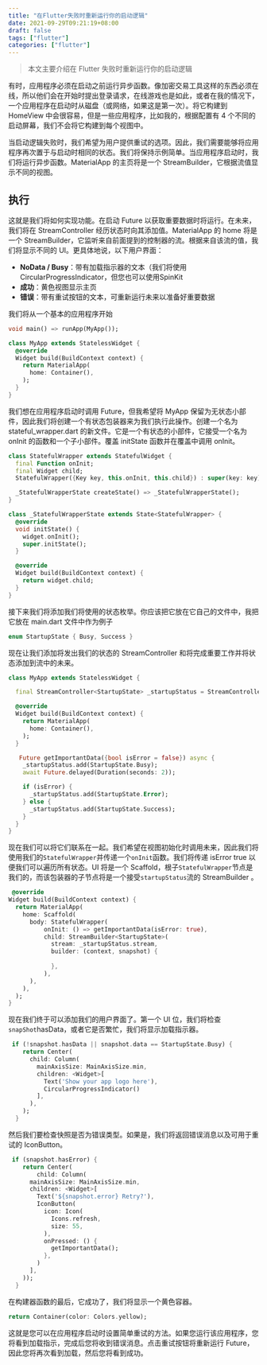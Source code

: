 ```yaml
---
title: "在Flutter失败时重新运行你的启动逻辑"
date: 2021-09-29T09:21:19+08:00
draft: false
tags: ["flutter"]
categories: ["flutter"]
---
```


> 本文主要介绍在 Flutter 失败时重新运行你的启动逻辑

有时，应用程序必须在启动之前运行异步函数。像加密交易工具这样的东西必须在线，所以他们会在开始时提出登录请求，在线游戏也是如此，或者在我的情况下，一个应用程序在启动时从磁盘（或网络，如果这是第一次）。将它构建到 HomeView 中会很容易，但是一些应用程序，比如我的，根据配置有 4 个不同的启动屏幕，我们不会将它构建到每个视图中。

当启动逻辑失败时，我们希望为用户提供重试的选项。因此，我们需要能够将应用程序再次置于与启动时相同的状态。我们将保持示例简单。当应用程序启动时，我们将运行异步函数。MaterialApp 的主页将是一个 StreamBuilder，它根据流值显示不同的视图。

## 执行

这就是我们将如何实现功能。在启动 Future 以获取重要数据时将运行。在未来，我们将在 StreamController 经历状态时向其添加值。MaterialApp 的 home 将是一个 StreamBuilder，它监听来自前面提到的控制器的流。根据来自该流的值，我们将显示不同的 UI。更具体地说，以下用户界面：

- **NoData / Busy**：带有加载指示器的文本（我们将使用 CircularProgressIndicator，但您也可以使用SpinKit
- **成功**：黄色视图显示主页
- **错误**：带有重试按钮的文本，可重新运行未来以准备好重要数据

我们将从一个基本的应用程序开始

```dart
void main() => runApp(MyApp());

class MyApp extends StatelessWidget {
  @override
  Widget build(BuildContext context) {
    return MaterialApp(
      home: Container(),
    );
  }
}
```

我们想在应用程序启动时调用 Future，但我希望将 MyApp 保留为无状态小部件，因此我们将创建一个有状态包装器来为我们执行此操作。创建一个名为 stateful_wrapper.dart 的新文件。它是一个有状态的小部件，它接受一个名为 onInit 的函数和一个子小部件。覆盖 initState 函数并在覆盖中调用 onInit。

```dart
class StatefulWrapper extends StatefulWidget {
  final Function onInit;
  final Widget child;
  StatefulWrapper({Key key, this.onInit, this.child}) : super(key: key);

  _StatefulWrapperState createState() => _StatefulWrapperState();
}

class _StatefulWrapperState extends State<StatefulWrapper> {
  @override
  void initState() {
    widget.onInit();
    super.initState();
  }

  @override
  Widget build(BuildContext context) {
    return widget.child;
  }
}
```

接下来我们将添加我们将使用的状态枚举。你应该把它放在它自己的文件中，我把它放在 main.dart 文件中作为例子

```dart
enum StartupState { Busy, Success }
```

现在让我们添加将发出我们的状态的 StreamController 和将完成重要工作并将状态添加到流中的未来。

```dart
class MyApp extends StatelessWidget {

  final StreamController<StartupState> _startupStatus = StreamController<StartupState>();

  @override
  Widget build(BuildContext context) {
    return MaterialApp(
      home: Container(),
    );
  }

   Future getImportantData({bool isError = false}) async {
    _startupStatus.add(StartupState.Busy);
    await Future.delayed(Duration(seconds: 2));

    if (isError) {
      _startupStatus.add(StartupState.Error);
    } else {
      _startupStatus.add(StartupState.Success);
    }
  }
}
```

现在我们可以将它们联系在一起。我们希望在视图初始化时调用未来，因此我们将使用我们的`StatefulWrapper`并传递一个`onInit`函数。我们将传递 isError true 以便我们可以遍历所有状态。UI 将是一个 Scaffold，根子`StatefulWrapper`节点是我们的，而该包装器的子节点将是一个接受`startupStatus`流的 StreamBuilder 。

```dart
 @override
Widget build(BuildContext context) {
  return MaterialApp(
    home: Scaffold(
      body: StatefulWrapper(
          onInit: () => getImportantData(isError: true),
          child: StreamBuilder<StartupState>(
            stream: _startupStatus.stream,
            builder: (context, snapshot) {
        
            },
          ),
      ),
    ),
  );
}
```

现在我们终于可以添加我们的用户界面了。第一个 UI 位，我们将检查`snapShot`hasData，或者它是否繁忙，我们将显示加载指示器。

```dart
 if (!snapshot.hasData || snapshot.data == StartupState.Busy) {
    return Center(
      child: Column(
        mainAxisSize: MainAxisSize.min,
        children: <Widget>[
          Text('Show your app logo here'),
          CircularProgressIndicator()
        ],
      ),
    );
  }
```

然后我们要检查快照是否为错误类型。如果是，我们将返回错误消息以及可用于重试的 IconButton。

```dart
 if (snapshot.hasError) {
    return Center(
        child: Column(
      mainAxisSize: MainAxisSize.min,
      children: <Widget>[
        Text('${snapshot.error} Retry?'),
        IconButton(
          icon: Icon(
            Icons.refresh,
            size: 55,
          ),
          onPressed: () {
            getImportantData();
          },
        )
      ],
    ));
  }
```

在构建器函数的最后，它成功了，我们将显示一个黄色容器。

```dart
return Container(color: Colors.yellow);
```

这就是您可以在应用程序启动时设置简单重试的方法。如果您运行该应用程序，您将看到加载指示，完成后您将收到错误消息。点击重试按钮将重新运行 Future，因此您将再次看到加载，然后您将看到成功。